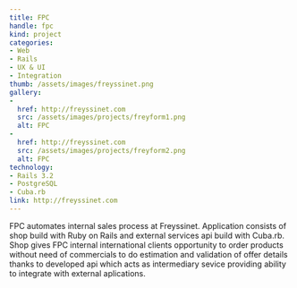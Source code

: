 ```yaml
---
title: FPC
handle: fpc
kind: project
categories:
- Web
- Rails
- UX & UI
- Integration
thumb: /assets/images/freyssinet.png
gallery:
-
  href: http://freyssinet.com
  src: /assets/images/projects/freyform1.png
  alt: FPC
-
  href: http://freyssinet.com
  src: /assets/images/projects/freyform2.png
  alt: FPC
technology:
- Rails 3.2
- PostgreSQL
- Cuba.rb
link: http://freyssinet.com
---
```


FPC automates internal sales process at Freyssinet. Application consists of shop build with Ruby on Rails and external services api build with Cuba.rb. Shop gives FPC internal international clients opportunity to order products without need of commercials to do estimation and validation of offer details thanks to developed api which acts as intermediary sevice providing ability to integrate with external aplications.
